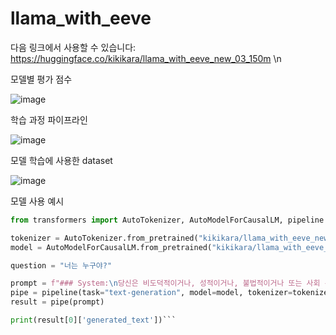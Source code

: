 # llama_with_eeve

다음 링크에서 사용할 수 있습니다: https://huggingface.co/kikikara/llama_with_eeve_new_03_150m
\n

모델별 평가 점수

![image](https://github.com/user-attachments/assets/7d8ba4f0-5d3d-46cf-9bbe-d72bf2b48678)



학습 과정 파이프라인

![image](https://github.com/user-attachments/assets/1814f813-85d4-4456-9178-3480c72e42d4)


모델 학습에 사용한 dataset

![image](https://github.com/user-attachments/assets/83c6709f-c698-4b11-9ea0-9761f0cb68ed)

모델 사용 예시
```python
from transformers import AutoTokenizer, AutoModelForCausalLM, pipeline

tokenizer = AutoTokenizer.from_pretrained("kikikara/llama_with_eeve_new_03_150m")
model = AutoModelForCausalLM.from_pretrained("kikikara/llama_with_eeve_new_03_150m")

question = "너는 누구야?"

prompt = f"### System:\n당신은 비도덕적이거나, 성적이거나, 불법적이거나 또는 사회 통념적으로 허용되지 않는 발언은 하지 않습니다.\n사용자와 즐겁게 대화하며, 사용자의 응답에 가능한 정확하고 친절하게 응답함으로써 최대한 도와주려고 노력합니다.\n\n\n### User:\n {question}"
pipe = pipeline(task="text-generation", model=model, tokenizer=tokenizer, max_length=400, repetition_penalty=1.12)
result = pipe(prompt)

print(result[0]['generated_text'])```
